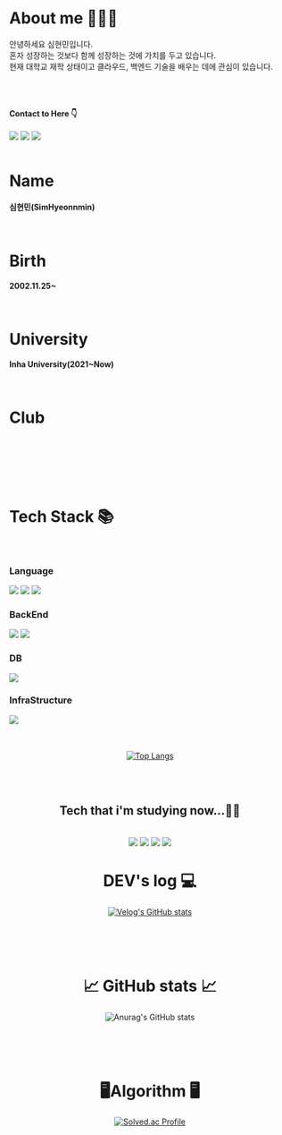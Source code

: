 <div width = "50%">
<h1> About me 🙋🏻‍♂️</h1>
  안녕하세요 심현민입니다.<br>
  혼자 성장하는 것보다 함께 성장하는 것에 가치를 두고 있습니다.<br>
  현재 대학교 재학 상태이고 클라우드, 백엔드 기술을 배우는 데에 관심이 있습니다.
  <br>
  <br>
  <br>
  <br>

  **Contact to Here 👇**
  <br>
  <br>
  <img src="https://img.shields.io/badge/Gmail-D14836?style=for-the-badge&logo=gmail&logoColor=white&link=mailto:shm66371945@gmail.com"/></a>
  <a href="https://www.instagram.com/hyunmin1125"><img src="https://img.shields.io/badge/Instagram-%23E4405F.svg?style=for-the-badge&logo=Instagram&logoColor=white&link=https://www.instagram.com/hyunmin1125"/></a>
  <a href="https://velog.io/@simhyunmin"><img src="http://img.shields.io/badge/-Velog-20c997?style=for-the-badge&link=https://velog.io/@simhyunmin"/></a>
    
<div style="display: inline-block;">
  <div style="display: inline-block;">
  <h1>Name</h1>
  <p><strong>심현민(SimHyeonnmin)</strong></p>
  <br>
  <h1>Birth</h1>
  <p><strong>2002.11.25~</strong></p>
  <br>
  <h1>University</h1>
  <p><strong>Inha University(2021~Now)</strong></p>
  <br>
  <h1>Club</h1>  
  <br>
  
  </div>

</div>
</div>

<br><br><br>
<h1>Tech Stack 📚</h1><br>
<div>
  <h3>Language</h3>
    <img src="https://img.shields.io/badge/java-007396?style=for-the-badge&logo=java&logoColor=white"> 
    <img src="https://img.shields.io/badge/c++-00599C?style=for-the-badge&logo=c%2B%2B&logoColor=white">
    <img src="https://img.shields.io/badge/python-3776AB?style=for-the-badge&logo=python&logoColor=white"> 
  <br>
  <h3>BackEnd</h3>
    <img src="https://img.shields.io/badge/spring-6DB33F?style=for-the-badge&logo=spring&logoColor=white">
    <img src="https://img.shields.io/badge/springboot-6DB33F?style=for-the-badge&logo=springboot&logoColor=white">
  <br>
  <h3>DB</h3>
  <img src="https://img.shields.io/badge/mysql-4479A1?style=for-the-badge&logo=mysql&logoColor=white">
  <h3>InfraStructure</h3>
  <img src="https://img.shields.io/badge/Amazon AWS-232F3E?style=for-the-badge&logo=amazonaws&logoColor=white"/>
  <br>
  <br>
  <br>
  
  <div align="center">
    
  [![Top Langs](https://github-readme-stats.vercel.app/api/top-langs/?username=simhyunmin&layout=donut-vertical)](https://github.com/simhyunmin/github-readme-stats)
  
  </div>
</div>
<br>
<br>

<h2 align="center"><strong>Tech that i'm studying now...✍🏻</strong></h2><br>

<div align="center">
  <img src="https://img.shields.io/badge/spring-6DB33F?style=for-the-badge&logo=spring&logoColor=white">
  <img src="https://img.shields.io/badge/springboot-6DB33F?style=for-the-badge&logo=springboot&logoColor=white">
  <img src="https://img.shields.io/badge/git-F05032?style=for-the-badge&logo=git&logoColor=white">
   <img src="https://img.shields.io/badge/java-007396?style=for-the-badge&logo=java&logoColor=white">
</div>




<h1 align="center"> DEV's log 💻 </h1>

<div align="center">
  
  [![Velog's GitHub stats](https://velog-readme-stats.vercel.app/api?name=simhyunmin&color=)](https://velog.io/@simhyunmin)

</div>

<br><br><br>
<h1 align="center">📈 GitHub stats 📈</h1>
<div align="center">
  
  ![Anurag's GitHub stats](https://github-readme-stats.vercel.app/api?username=simhyunmin&show_icons=true&theme=dracula)
    
</div>
<br><br><br>

<h1 align="center">🖥Algorithm 🖥️</h1>
<div align="center">
  
   [![Solved.ac Profile](http://mazassumnida.wtf/api/v2/generate_badge?boj=jpsim1234)](https://solved.ac/jpsim1234/)
   
</div>
